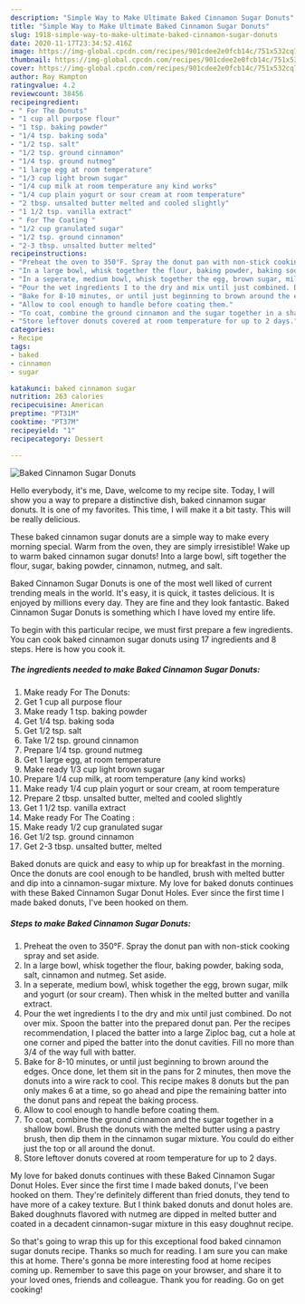 ```yaml
---
description: "Simple Way to Make Ultimate Baked Cinnamon Sugar Donuts"
title: "Simple Way to Make Ultimate Baked Cinnamon Sugar Donuts"
slug: 1918-simple-way-to-make-ultimate-baked-cinnamon-sugar-donuts
date: 2020-11-17T23:34:52.416Z
image: https://img-global.cpcdn.com/recipes/901cdee2e0fcb14c/751x532cq70/baked-cinnamon-sugar-donuts-recipe-main-photo.jpg
thumbnail: https://img-global.cpcdn.com/recipes/901cdee2e0fcb14c/751x532cq70/baked-cinnamon-sugar-donuts-recipe-main-photo.jpg
cover: https://img-global.cpcdn.com/recipes/901cdee2e0fcb14c/751x532cq70/baked-cinnamon-sugar-donuts-recipe-main-photo.jpg
author: Ray Hampton
ratingvalue: 4.2
reviewcount: 38456
recipeingredient:
- " For The Donuts"
- "1 cup all purpose flour"
- "1 tsp. baking powder"
- "1/4 tsp. baking soda"
- "1/2 tsp. salt"
- "1/2 tsp. ground cinnamon"
- "1/4 tsp. ground nutmeg"
- "1 large egg at room temperature"
- "1/3 cup light brown sugar"
- "1/4 cup milk at room temperature any kind works"
- "1/4 cup plain yogurt or sour cream at room temperature"
- "2 tbsp. unsalted butter melted and cooled slightly"
- "1 1/2 tsp. vanilla extract"
- " For The Coating "
- "1/2 cup granulated sugar"
- "1/2 tsp. ground cinnamon"
- "2-3 tbsp. unsalted butter melted"
recipeinstructions:
- "Preheat the oven to 350°F. Spray the donut pan with non-stick cooking spray and set aside."
- "In a large bowl, whisk together the flour, baking powder, baking soda, salt, cinnamon and nutmeg. Set aside."
- "In a seperate, medium bowl, whisk together the egg, brown sugar, milk and yogurt (or sour cream). Then whisk in the melted butter and vanilla extract."
- "Pour the wet ingredients I to the dry and mix until just combined. Do not over mix. Spoon the batter into the prepared donut pan. Per the recipes recommendation, I placed the batter into a large Ziploc bag, cut a hole at one corner and piped the batter into the donut cavities. Fill no more than 3/4 of the way full with batter."
- "Bake for 8-10 minutes, or until just beginning to brown around the edges. Once done, let them sit in the pans for 2 minutes, then move the donuts into a wire rack to cool. This recipe makes 8 donuts but the pan only makes 6 at a time, so go ahead and pipe the remaining batter into the donut pans and repeat the baking process."
- "Allow to cool enough to handle before coating them."
- "To coat, combine the ground cinnamon and the sugar together in a shallow bowl. Brush the donuts with the melted butter using a pastry brush, then dip them in the cinnamon sugar mixture. You could do either just the top or all around the donut."
- "Store leftover donuts covered at room temperature for up to 2 days."
categories:
- Recipe
tags:
- baked
- cinnamon
- sugar

katakunci: baked cinnamon sugar 
nutrition: 263 calories
recipecuisine: American
preptime: "PT31M"
cooktime: "PT37M"
recipeyield: "1"
recipecategory: Dessert

---
```



![Baked Cinnamon Sugar Donuts](https://img-global.cpcdn.com/recipes/901cdee2e0fcb14c/751x532cq70/baked-cinnamon-sugar-donuts-recipe-main-photo.jpg)

Hello everybody, it's me, Dave, welcome to my recipe site. Today, I will show you a way to prepare a distinctive dish, baked cinnamon sugar donuts. It is one of my favorites. This time, I will make it a bit tasty. This will be really delicious.

These baked cinnamon sugar donuts are a simple way to make every morning special. Warm from the oven, they are simply irresistible! Wake up to warm baked cinnamon sugar donuts! Into a large bowl, sift together the flour, sugar, baking powder, cinnamon, nutmeg, and salt.

Baked Cinnamon Sugar Donuts is one of the most well liked of current trending meals in the world. It's easy, it is quick, it tastes delicious. It is enjoyed by millions every day. They are fine and they look fantastic. Baked Cinnamon Sugar Donuts is something which I have loved my entire life.


To begin with this particular recipe, we must first prepare a few ingredients. You can cook baked cinnamon sugar donuts using 17 ingredients and 8 steps. Here is how you cook it.

<!--inarticleads1-->

##### The ingredients needed to make Baked Cinnamon Sugar Donuts:

1. Make ready  For The Donuts:
1. Get 1 cup all purpose flour
1. Make ready 1 tsp. baking powder
1. Get 1/4 tsp. baking soda
1. Get 1/2 tsp. salt
1. Take 1/2 tsp. ground cinnamon
1. Prepare 1/4 tsp. ground nutmeg
1. Get 1 large egg, at room temperature
1. Make ready 1/3 cup light brown sugar
1. Prepare 1/4 cup milk, at room temperature (any kind works)
1. Make ready 1/4 cup plain yogurt or sour cream, at room temperature
1. Prepare 2 tbsp. unsalted butter, melted and cooled slightly
1. Get 1 1/2 tsp. vanilla extract
1. Make ready  For The Coating :
1. Make ready 1/2 cup granulated sugar
1. Get 1/2 tsp. ground cinnamon
1. Get 2-3 tbsp. unsalted butter, melted


Baked donuts are quick and easy to whip up for breakfast in the morning. Once the donuts are cool enough to be handled, brush with melted butter and dip into a cinnamon-sugar mixture. My love for baked donuts continues with these Baked Cinnamon Sugar Donut Holes. Ever since the first time I made baked donuts, I&#39;ve been hooked on them. 

<!--inarticleads2-->

##### Steps to make Baked Cinnamon Sugar Donuts:

1. Preheat the oven to 350°F. Spray the donut pan with non-stick cooking spray and set aside.
1. In a large bowl, whisk together the flour, baking powder, baking soda, salt, cinnamon and nutmeg. Set aside.
1. In a seperate, medium bowl, whisk together the egg, brown sugar, milk and yogurt (or sour cream). Then whisk in the melted butter and vanilla extract.
1. Pour the wet ingredients I to the dry and mix until just combined. Do not over mix. Spoon the batter into the prepared donut pan. Per the recipes recommendation, I placed the batter into a large Ziploc bag, cut a hole at one corner and piped the batter into the donut cavities. Fill no more than 3/4 of the way full with batter.
1. Bake for 8-10 minutes, or until just beginning to brown around the edges. Once done, let them sit in the pans for 2 minutes, then move the donuts into a wire rack to cool. This recipe makes 8 donuts but the pan only makes 6 at a time, so go ahead and pipe the remaining batter into the donut pans and repeat the baking process.
1. Allow to cool enough to handle before coating them.
1. To coat, combine the ground cinnamon and the sugar together in a shallow bowl. Brush the donuts with the melted butter using a pastry brush, then dip them in the cinnamon sugar mixture. You could do either just the top or all around the donut.
1. Store leftover donuts covered at room temperature for up to 2 days.


My love for baked donuts continues with these Baked Cinnamon Sugar Donut Holes. Ever since the first time I made baked donuts, I&#39;ve been hooked on them. They&#39;re definitely different than fried donuts, they tend to have more of a cakey texture. But I think baked donuts and donut holes are. Baked doughnuts flavored with nutmeg are dipped in melted butter and coated in a decadent cinnamon-sugar mixture in this easy doughnut recipe. 

So that's going to wrap this up for this exceptional food baked cinnamon sugar donuts recipe. Thanks so much for reading. I am sure you can make this at home. There's gonna be more interesting food at home recipes coming up. Remember to save this page on your browser, and share it to your loved ones, friends and colleague. Thank you for reading. Go on get cooking!
